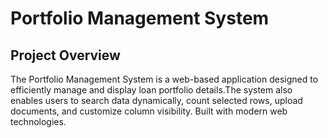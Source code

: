 # Portfolio Management System 
## Project Overview
The Portfolio Management System is a web-based application designed to efficiently manage and display loan portfolio details.The system also enables users to search data dynamically, count selected rows, upload documents, and customize column visibility. Built with modern web technologies.
